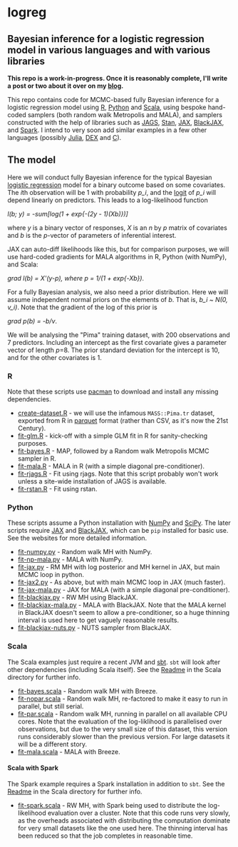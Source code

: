 # logreg

## Bayesian inference for a logistic regression model in various languages and with various libraries

**This repo is a work-in-progress. Once it is reasonably complete, I'll write a post or two about it over on my [blog](https://darrenjw.wordpress.com/).**

This repo contains code for MCMC-based fully Bayesian inference for a logistic regression model using [R](https://www.r-project.org/), [Python](https://www.python.org/) and [Scala](https://www.scala-lang.org/), using bespoke hand-coded samplers (both random walk Metropolis and MALA), and samplers constructed with the help of libraries such as [JAGS](https://sourceforge.net/projects/mcmc-jags/), [Stan](https://mc-stan.org/), [JAX](https://jax.readthedocs.io/), [BlackJAX](https://blackjax-devs.github.io/blackjax/), and [Spark](https://spark.apache.org/). I intend to very soon add similar examples in a few other languages (possibly [Julia](https://julialang.org/), [DEX](https://github.com/google-research/dex-lang) and [C](https://en.wikipedia.org/wiki/C_(programming_language))).

## The model

Here we will conduct fully Bayesian inference for the typical Bayesian [logistic regression](https://en.wikipedia.org/wiki/Logistic_regression) model for a binary outcome based on some covariates. The *i*th observation will be 1 with probability *p_i*, and the [logit](https://en.wikipedia.org/wiki/Logit) of *p_i* will depend linearly on predictors. This leads to a log-likelihood function

*l(b; y) = -sum[log(1 + exp{-(2y - 1)(Xb)})]*

where *y* is a binary vector of responses, *X* is an *n* by *p* matrix of covariates and *b* is the *p*-vector of parameters of inferential interest.

JAX can auto-diff likelihoods like this, but for comparison purposes, we will use hard-coded gradients for MALA algorithms in R, Python (with NumPy), and Scala:

*grad l(b) = X'(y-p), where p = 1/(1 + exp{-Xb})*.

For a fully Bayesian analysis, we also need a prior distribution. Here we will assume independent normal priors on the elements of *b*. That is, *b_i ~ N(0, v_i)*. Note that the gradient of the log of this prior is

*grad p(b) = -b/v*.

We will be analysing the "Pima" training dataset, with 200 observations and 7 predictors. Including an intercept as the first covariate gives a parameter vector of length *p*=8. The prior standard deviation for the intercept is 10, and for the other covariates is 1.

### R

Note that these scripts use [pacman](https://cran.r-project.org/web/packages/pacman/) to download and install any missing dependencies.

* [create-dataset.R](R/create-dataset.R) - we will use the infamous `MASS::Pima.tr` dataset, exported from R in [parquet](https://parquet.apache.org/) format (rather than CSV, as it's now the 21st Century).
* [fit-glm.R](R/fit-glm.R) - kick-off with a simple GLM fit in R for sanity-checking purposes.
* [fit-bayes.R](R/fit-bayes.R) - MAP, followed by a Random walk Metropolis MCMC sampler in R.
* [fit-mala.R](R/fit-mala.R) - MALA in R (with a simple diagonal pre-conditioner).
* [fit-rjags.R](R/fit-rjags.R) - Fit using rjags. Note that this script probably won't work unless a site-wide installation of JAGS is available. 
* [fit-rstan.R](R/fit-rstan.R) - Fit using rstan.

### Python

These scripts assume a Python installation with [NumPy](https://numpy.org/) and [SciPy](https://scipy.org/). The later scripts require [JAX](https://jax.readthedocs.io/) and [BlackJAX](https://blackjax-devs.github.io/blackjax/), which can be `pip` installed for basic use. See the websites for more detailed information.

* [fit-numpy.py](Python/fit-numpy.py) - Random walk MH with NumPy.
* [fit-np-mala.py](Python/fit-np-mala.py) - MALA with NumPy.
* [fit-jax.py](Python/fit-jax.py) - RM MH with log posterior and MH kernel in JAX, but main MCMC loop in python.
* [fit-jax2.py](Python/fit-jax2.py) - As above, but with main MCMC loop in JAX (much faster).
* [fit-jax-mala.py](Python/fit-jax-mala.py) - JAX for MALA (with a simple diagonal pre-conditioner).
* [fit-blackjax.py](Python/fit-blackjax.py) - RW MH using BlackJAX.
* [fit-blackjax-mala.py](Python/fit-blackjax-mala.py) - MALA with BlackJAX. Note that the MALA kernel in BlackJAX doesn't seem to allow a pre-conditioner, so a huge thinning interval is used here to get vaguely reasonable results.
* [fit-blackjax-nuts.py](Python/fit-blackjax-nuts.py) - NUTS sampler from BlackJAX.

### Scala

The Scala examples just require a recent JVM and [sbt](https://www.scala-sbt.org/). `sbt` will look after other dependencies (including Scala itself). See the [Readme](Scala/Readme.md) in the Scala directory for further info.

* [fit-bayes.scala](Scala/lr/src/main/scala/fit-bayes.scala) - Random walk MH with Breeze.
* [fit-nopar.scala](Scala/lr/src/main/scala/fit-nopar.scala) - Random walk MH, re-factored to make it easy to run in parallel, but still serial.
* [fit-par.scala](Scala/lr/src/main/scala/fit-par.scala) - Random walk MH, running in parallel on all available CPU cores. Note that the evaluation of the log-liklihood is parallelised over observations, but due to the very small size of this dataset, this version runs considerably slower than the previous version. For large datasets it will be a different story.
* [fit-mala.scala](Scala/lr/src/main/scala/fit-mala.scala) - MALA with Breeze.

#### Scala with Spark

The Spark example requires a Spark installation in addition to `sbt`. See the [Readme](Scala/Readme.md) in the Scala directory for further info.

* [fit-spark.scala](Scala/spark/src/main/scala/fit-spark.scala) - RW MH, with Spark being used to distribute the log-likelihood evaluation over a cluster. Note that this code runs very slowly, as the overheads associated with distributing the computation dominate for very small datasets like the one used here. The thinning interval has been reduced so that the job completes in reasonable time.
